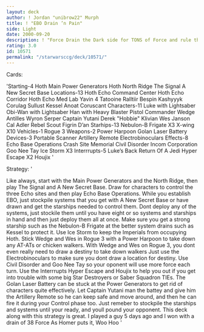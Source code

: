```yaml
---
layout: deck
author: ! Jordan "unibrow22" Murph
title: ! "EBO Drain ’n Pain"
side: Light
date: 2000-09-20
description: ! "Force Drain the Dark side for TONS of Force and rule the Gallaxy"
rating: 3.0
id: 10571
permalink: "/starwarsccg/deck/10571/"
---
```

Cards: 

'Starting-4
	Hoth Main Power Generators
	Hoth North Ridge
	The Signal
	A New Secret Base
Locations-13
	Hoth Echo Command Center
	Hoth Echo Corridor
	Hoth Echo Med Lab
	Yavin 4
	Tatooine
	Ralltiir
	Bespin
	Kashyyyk
	Corulag
	Sullust
	Kessel
	Anoat
	Coruscant
Characters-11
	Luke with Lightsaber
	Obi-Wan with Lightsaber
	Han with Heavy Blaster Pistol
	Commander Wedge Antilles
	Wyron Serper
	Captain Yutani
	Derek "Hobbie" Klivian
	Wes Janson
	Cal Adler
	Rebel Scout
	Figrin D’an
Starhips-13
	Nebulon-B Frigate X3
	X-wing X10
Vehicles-1
	Rogue 3
Weapons-2
	Power Harpoon
	Golan Laser Battery
Devices-3
	Portable Scanner
	Artillery Remote
	Electrobinoculars
Effects-8
	Echo Base Operations
	Crash Site Memorial
	Civil Disorder
	Incom Corporation
	Goo Nee Tay
	Ice Storm X3
Interrrupts-5
	Luke’s Back
	Return Of A Jedi
	Hyper Escape X2
	Houjix '

Strategy: '

Like always, start with the Main Power Generators and the North Ridge, then play The Signal and A New Secret Base. Draw for characters to control the three Echo sites and then play Echo Base Operations. While you establish EBO,	just stockpile systems that you get with A New Secret Base or have drawn and get the starships needed to control them. Dont deploy any of the systems, just stockile them until you have eight or so systems and starships in hand and then just deploy them all at once. Make sure you get a strong starship such as the Nebulon-B Frigate at the better system drains such as Kessel to protect it. Use Ice Storm to keep the Imperials from occupying Hoth. Stick Wedge and Wes in Rogue 3 with a Power Harpoon to take down any AT-ATs or chicken walkers. With Wedge and Wes on Rogue 3, you dont even really  need to draw a destiny to take down walkers Just use the Electrobinoculars to make sure you dont draw a location for destiny. Use Civil Disorder and Goo Nee Tay so your oponent will use more force each turn. Use the Interrrupts Hyper Escape and Houjix to help you out if you get into trouble with some big Star Destroyers or  Saber Squadron TIEs. The Golan Laser Battery can be stuck at the Power Generators to get rid of characters quite effectively. Let Captain Yutani man the battey and give him the Artillery Remote so he can keep safe and move around, and then he can fire it during your Control phase too. Just remeber to stockpile the starships and systems until your ready, and youll pound your opponent. This deck along with this strategy is great. I played a guy 5 days ago and I won with a drain of 38 Force As Homer puts it, Woo Hoo  '
